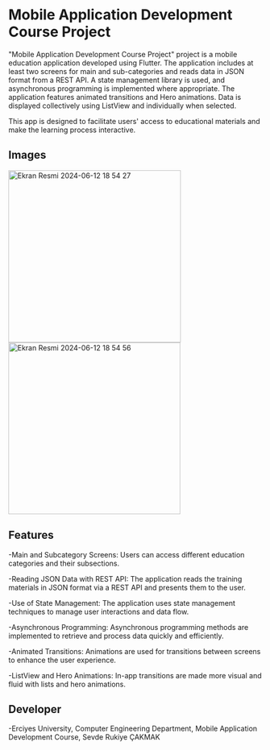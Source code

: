 # Mobile Application Development Course Project

"Mobile Application Development Course Project" project is a mobile education application developed using Flutter. The application includes at least two screens for main and sub-categories and reads data in JSON format from a REST API. A state management library is used, and asynchronous programming is implemented where appropriate. The application features animated transitions and Hero animations. Data is displayed collectively using ListView and individually when selected.

This app is designed to facilitate users' access to educational materials and make the learning process interactive.

## Images


<img width="342" alt="Ekran Resmi 2024-06-12 18 54 27" src="https://github.com/Sevdecakmak/Mobile_Application_Development_Final_Project/assets/113607574/a8f796d5-eb43-47fb-80ab-baee394ea119">



<img width="341" alt="Ekran Resmi 2024-06-12 18 54 56" src="https://github.com/Sevdecakmak/Mobile_Application_Development_Final_Project/assets/113607574/575164c4-f9b4-46c6-9d36-4873129b2654">




## Features
-Main and Subcategory Screens: Users can access different education categories and their subsections.

-Reading JSON Data with REST API: The application reads the training materials in JSON format via a REST API and presents them to the user.

-Use of State Management: The application uses state management techniques to manage user interactions and data flow.

-Asynchronous Programming: Asynchronous programming methods are implemented to retrieve and process data quickly and efficiently.

-Animated Transitions: Animations are used for transitions between screens to enhance the user experience.

-ListView and Hero Animations: In-app transitions are made more visual and fluid with lists and hero animations.





## Developer
-Erciyes University, Computer Engineering Department, Mobile Application Development Course, Sevde Rukiye ÇAKMAK
